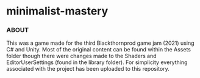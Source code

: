 # minimalist-mastery

### ABOUT 
This was a game made for the third Blackthornprod game jam (2021) using C# and Unity. Most of the original content can be found within the Assets folder though there were changes made to the Shaders and EditorUserSettings (found in the library folder). For simplicity everything associated with the project has been uploaded to this repository.
